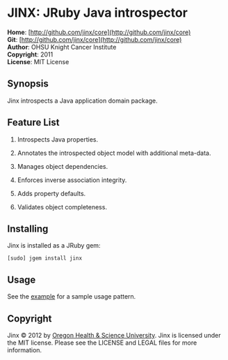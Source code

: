 JINX: JRuby Java introspector
=============================

**Home**:         [http://github.com/jinx/core](http://github.com/jinx/core)    
**Git**:          [http://github.com/jinx/core](http://github.com/jinx/core)       
**Author**:       OHSU Knight Cancer Institute    
**Copyright**:    2011    
**License**:      MIT License    

Synopsis
--------

Jinx introspects a Java application domain package.

Feature List
------------

1. Introspects Java properties.

2. Annotates the introspected object model with additional meta-data.

2. Manages object dependencies.

3. Enforces inverse association integrity.

4. Adds property defaults.

5. Validates object completeness.

Installing
----------
Jinx is installed as a JRuby gem:

    [sudo] jgem install jinx

Usage
-----
See the [example](http://github.com/jinx/core/tree/master/examples/family) for a sample usage pattern.

Copyright
---------

Jinx &copy; 2012 by [Oregon Health & Science University](http://www.ohsu.edu/xd/health/services/cancer/index.cfm).
Jinx is licensed under the MIT license. Please see the LICENSE and LEGAL files for more information.
